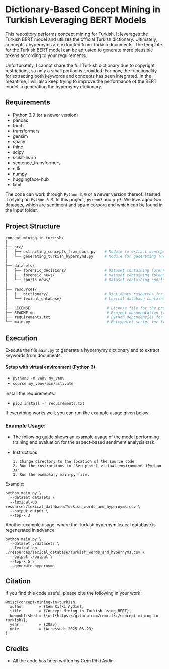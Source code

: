 # Dictionary-Based Concept Mining in Turkish Leveraging BERT Models
This repository performs concept mining for Turkish. It leverages the Turkish BERT model and utilizes the official Turkish dictionary. Ultimately, concepts / hypernyms are extracted from Turkish documents. The template for the Turkish BERT model can be adjusted to generate more plausible tokens according to your requirements. 

Unfortunately, I cannot share the full Turkish dictionary due to copyright restrictions, so only a small portion is provided. For now, the functionality for extracting both keywords and concepts has been integrated. In the meantime, I will also keep trying to improve the performance of the BERT model in generating the hypernymy dictionary.


## Requirements

- Python 3.9 (or a newer version)
- pandas
- torch
- transformers
- gensim
- spacy
- thinc
- scipy
- scikit-learn 
- sentence_transformers
- nltk
- numpy
- huggingface-hub
- lxml 

 The code can work through `Python 3.9` or a newer version thereof. I tested it relying on `Python 3.9`. In this project, `python3` and `pip3`. We leveraged two datasets, which are sentiment and spam corpora and which can be found in the input folder.

## Project Structure

```bash
concept-mining-in-turkish/
│
├── src/
│   ├── extracting_concepts_from_docs.py    # Module to extract concepts from documents
│   └── generating_turkish_hypernyms.py     # Module for generating Turkish hypernyms using the official Turkish dictionary and the Turkish BERT model
│                                           
├── datasets/
│   ├── forensic_decisions/                 # Dataset containing forensic decisions
│   ├── forensic_news/                      # Dataset containing forensic news articles
│   └── sports_news/                        # Dataset containing sports news articles
│
├── resources/
│   ├── dictionary/                         # Dictionary resources for NLP tasks
│   └── lexical_database/                   # Lexical database containing hypernyms for linguistic reference
│
├── LICENSE                                  # License file for the project
├── README.md                                # Project documentation (this file)
├── requirements.txt                         # Python dependencies for the project
└── main.py                                  # Entrypoint script for training/evaluation
```

 ## Execution

Execute the file `main.py` to generate a hypernymy dictionary and to extract keywords from documents.

#### Setup with virtual environment (Python 3):

-  `python3 -m venv my_venv`
-  `source my_venv/bin/activate`

Install the requirements:

-  `pip3 install -r requirements.txt`

If everything works well, you can run the example usage given below.

### Example Usage:

- The following guide shows an example usage of the model performing training and evaluation for the aspect-based sentiment analysis task.
- Instructions
      
      1. Change directory to the location of the source code
      2. Run the instructions in "Setup with virtual environment (Python 3)"
      3. Run the exemplary main.py file.

Example:

```
python main.py \
  --dataset datasets \
  --lexical-db resources/lexical_database/Turkish_words_and_hypernyms.csv \
  --output output \
  --top-k 3
```
Another example usage, where the Turkish hypernym lexical database is regenerated in advance:

```
python main.py \
  --dataset ./datasets \
  --lexical-db ./resources/lexical_database/Turkish_words_and_hypernyms.csv \
  --output ./output \
  --top-k 5 \
  --generate-hypernyms
```
## Citation
If you find this code useful, please cite the following in your work:
```
@misc{concept-mining-in-turkish,
  author       = {Cem Rifki Aydin},
  title        = {Concept Mining in Turkish using BERT},
  howpublished = {\url{https://github.com/cemrifki/concept-mining-in-turkish}},
  year         = {2025},
  note         = {Accessed: 2025-08-23}
}
```
## Credits
- All the code has been written by Cem Rifki Aydin
